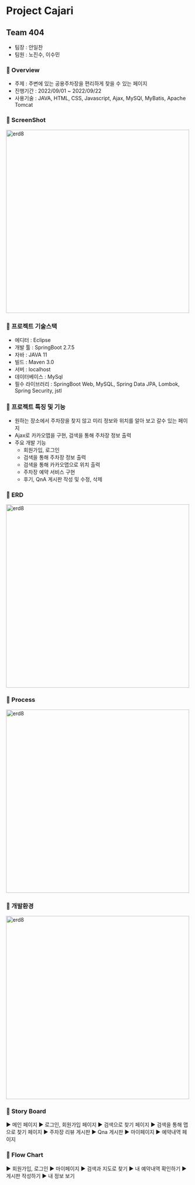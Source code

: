# Project Cajari

## Team 404
- 팀장 : 안일찬
- 팀원 : 노진수, 이수민

### 📌 Overview

- 주제 : 주변에 있는 공용주차장을 편리하게 찾을 수 있는 페이지
- 진행기간 : 2022/09/01 ~ 2022/09/22
- 사용기술 : JAVA, HTML, CSS, Javascript, Ajax, MySQl, MyBatis, Apache Tomcat


### 📌 ScreenShot

<p align="">
<img width="500" alt="erd8" src="https://user-images.githubusercontent.com/112387307/227706835-1d9c0cd9-2d36-4011-8f82-abf3218af774.png">


### 📌 프로젝트 기술스택

- 에디터 : Eclipse
- 개발 툴 : SpringBoot 2.7.5
- 자바 : JAVA 11
- 빌드 : Maven 3.0
- 서버 : localhost
- 데이터베이스 : MySql
- 필수 라이브러리 : SpringBoot Web, MySQL, Spring Data JPA, Lombok, Spring Security, jstl



### 📌 프로젝트 특징 및 기능

- 원하는 장소에서 주차장을 찾지 않고 미리 정보와 위치를 알아 보고 갈수 있는 페이지
- Ajax로 카카오맵을 구현, 검색을 통해 주차장 정보 출력
- 주요 개발 기능
    - 회원가입, 로그인
    - 검색을 통해 주차장 정보 출력
    - 검색을 통해 카카오맵으로 위치 출력
    - 주차장 예약 서비스 구현
    - 후기, QnA 게시판 작성 및 수정, 삭제
    
    
    
### 📌 ERD

<p align="">
<img width="500" alt="erd8" src="https://user-images.githubusercontent.com/112387307/227707145-abae144f-9c14-4a13-ad97-c2f6b95abd3e.png">    


### 📌 Process

<p align="">
<img width="500" alt="erd8" src="https://user-images.githubusercontent.com/112387307/227707178-e2ebe43b-408b-4af6-baf4-4157eac248e9.png"> 


### 📌 개발환경

<p align="">
<img width="500" alt="erd8" src="https://user-images.githubusercontent.com/112387307/227707224-11bd6d04-5bbd-49b1-beff-e58fe6afaad4.png">

### 📖 Story Board

▶ 메인 페이지
▶ 로그인, 회원가입 페이지
▶ 검색으로 찾기 페이지
▶ 검색을 통해 맵으로 찾기 페이지
▶ 주차장 리뷰 게시판
▶ Qna 게시판
▶ 마이페이지
▶ 예약내역 페이지

### 📘 Flow Chart
▶ 회원가입, 로그인
▶ 마이페이지
▶ 검색과 지도로 찾기
▶ 내 예약내역 확인하기
▶ 게시판 작성하기
▶ 내 정보 보기


    
